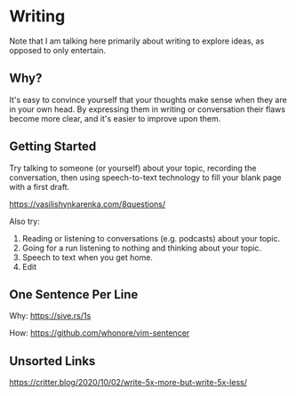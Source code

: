 # Writing

Note that I am talking here primarily about writing to explore ideas, as
opposed to only entertain.

## Why?

It's easy to convince yourself that your thoughts make sense when they are in
your own head.
By expressing them in writing or conversation their flaws become more clear,
and it's easier to improve upon them.

## Getting Started

Try talking to someone (or yourself) about your topic, recording the
conversation, then using speech-to-text technology to fill your blank page with
a first draft.

https://vasilishynkarenka.com/8questions/

Also try:

1. Reading or listening to conversations (e.g. podcasts) about your topic.
1. Going for a run listening to nothing and thinking about your topic.
1. Speech to text when you get home.
1. Edit

## One Sentence Per Line

Why: https://sive.rs/1s

How: https://github.com/whonore/vim-sentencer

## Unsorted Links

https://critter.blog/2020/10/02/write-5x-more-but-write-5x-less/
